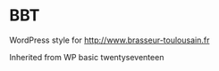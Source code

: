 # BBT
WordPress style for http://www.brasseur-toulousain.fr

Inherited from WP basic twentyseventeen
